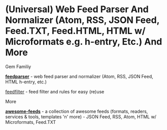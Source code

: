 # (Universal) Web Feed Parser And Normalizer (Atom, RSS, JSON Feed, Feed.TXT, Feed.HTML, HTML w/ Microformats e.g. h-entry, Etc.) And More


Gem Familiy

[**feedparser**](feedparser) - web feed parser and normalizer (Atom, RSS, JSON Feed, HTML h-entry, etc.)

[feedfilter](feedfilter) - feed filter and rules for easy (re)use







More

[**awesome-feeds**](awesome-feeds) - a collection of awesome feeds (formats, readers, services & tools, templates 'n' more) - JSON Feed, RSS, Atom, HTML w/ Microformats, Feed.TXT

